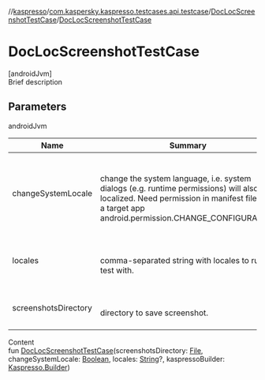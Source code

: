 //[kaspresso](../../index.md)/[com.kaspersky.kaspresso.testcases.api.testcase](../index.md)/[DocLocScreenshotTestCase](index.md)/[DocLocScreenshotTestCase](-doc-loc-screenshot-test-case.md)



# DocLocScreenshotTestCase  
[androidJvm]  
Brief description  


## Parameters  
  
androidJvm  
  
|  Name|  Summary| 
|---|---|
| changeSystemLocale| <br><br>change the system language, i.e. system dialogs (e.g. runtime permissions) will also be localized.     Need permission in manifest file for a target app android.permission.CHANGE_CONFIGURATION<br><br>
| locales| <br><br>comma-separated string with locales to run test with.<br><br>
| screenshotsDirectory| <br><br>directory to save screenshot.<br><br>
  
  
Content  
fun [DocLocScreenshotTestCase](-doc-loc-screenshot-test-case.md)(screenshotsDirectory: [File](https://developer.android.com/reference/kotlin/java/io/File.html), changeSystemLocale: [Boolean](https://kotlinlang.org/api/latest/jvm/stdlib/kotlin/-boolean/index.html), locales: [String](https://kotlinlang.org/api/latest/jvm/stdlib/kotlin/-string/index.html)?, kaspressoBuilder: [Kaspresso.Builder](../../com.kaspersky.kaspresso.kaspresso/-kaspresso/-builder/index.md))  



